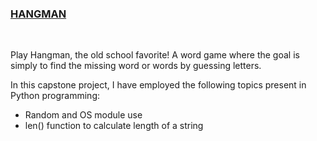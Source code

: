 <h3><u>HANGMAN</u></h3>
<br>
<p>Play Hangman, the old school favorite! A word game where the goal is simply to find the missing word or words by guessing letters.</p>
<p>In this capstone project, I have employed the following topics present in Python programming:</p>
<ul>
<li>Random and OS module use</li>
<li>len() function to calculate length of a string</li>